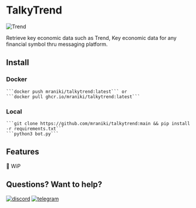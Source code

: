 # TalkyTrend 
![Trend](https://user-images.githubusercontent.com/8766259/226854338-e900f69e-d884-4a9a-90b1-b3dde7711b31.png)


Retrieve key economic data such as Trend, Key economic data for any financial symbol thru messaging platform.

## Install

### Docker
	```docker push mraniki/talkytrend:latest``` or 
	```docker pull ghcr.io/mraniki/talkytrend:latest```

### Local
	```git clone https://github.com/mraniki/talkytrend:main && pip install -r requirements.txt```
	```python3 bot.py```

## Features
🚧 WiP

## Questions? Want to help? 

[![discord](https://badgen.net/badge/icon/discord/purple?icon=discord&label)](https://discord.gg/vegJQGrRRa)
[![telegram](https://badgen.net/badge/icon/telegram?icon=telegram&label)](https://t.me/TTTalkyTraderChat/1)
